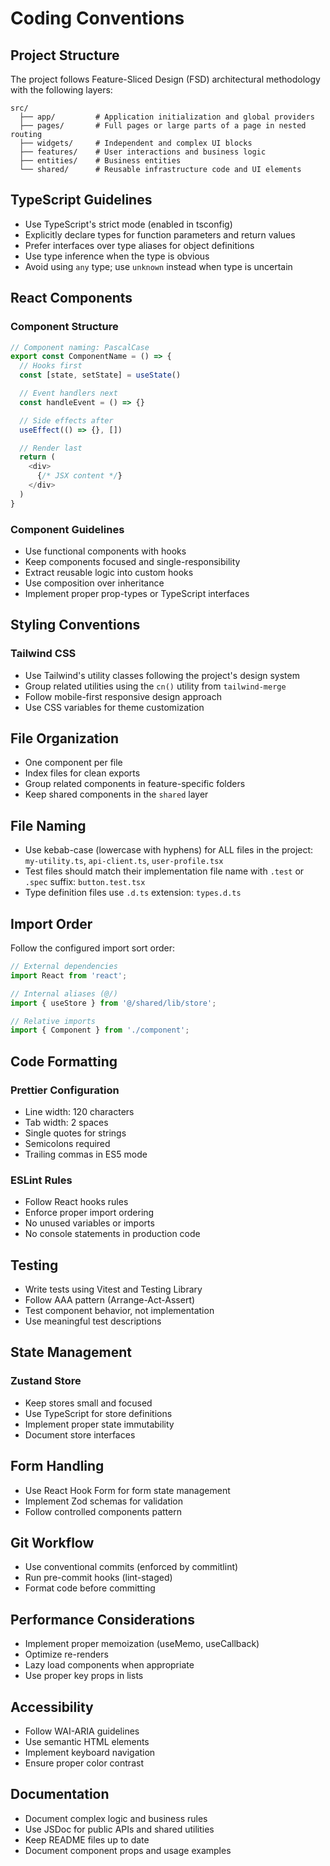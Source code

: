 # Coding Conventions

## Project Structure

The project follows Feature-Sliced Design (FSD) architectural methodology with the following layers:

```
src/
  ├── app/         # Application initialization and global providers
  ├── pages/       # Full pages or large parts of a page in nested routing
  ├── widgets/     # Independent and complex UI blocks
  ├── features/    # User interactions and business logic
  ├── entities/    # Business entities
  └── shared/      # Reusable infrastructure code and UI elements
```

## TypeScript Guidelines

- Use TypeScript's strict mode (enabled in tsconfig)
- Explicitly declare types for function parameters and return values
- Prefer interfaces over type aliases for object definitions
- Use type inference when the type is obvious
- Avoid using `any` type; use `unknown` instead when type is uncertain

## React Components

### Component Structure

```typescript
// Component naming: PascalCase
export const ComponentName = () => {
  // Hooks first
  const [state, setState] = useState()

  // Event handlers next
  const handleEvent = () => {}

  // Side effects after
  useEffect(() => {}, [])

  // Render last
  return (
    <div>
      {/* JSX content */}
    </div>
  )
}
```

### Component Guidelines

- Use functional components with hooks
- Keep components focused and single-responsibility
- Extract reusable logic into custom hooks
- Use composition over inheritance
- Implement proper prop-types or TypeScript interfaces

## Styling Conventions

### Tailwind CSS

- Use Tailwind's utility classes following the project's design system
- Group related utilities using the `cn()` utility from `tailwind-merge`
- Follow mobile-first responsive design approach
- Use CSS variables for theme customization

## File Organization

- One component per file
- Index files for clean exports
- Group related components in feature-specific folders
- Keep shared components in the `shared` layer

## File Naming

- Use kebab-case (lowercase with hyphens) for ALL files in the project: `my-utility.ts`, `api-client.ts`, `user-profile.tsx`
- Test files should match their implementation file name with `.test` or `.spec` suffix: `button.test.tsx`
- Type definition files use `.d.ts` extension: `types.d.ts`

## Import Order

Follow the configured import sort order:

```typescript
// External dependencies
import React from 'react';

// Internal aliases (@/)
import { useStore } from '@/shared/lib/store';

// Relative imports
import { Component } from './component';
```

## Code Formatting

### Prettier Configuration

- Line width: 120 characters
- Tab width: 2 spaces
- Single quotes for strings
- Semicolons required
- Trailing commas in ES5 mode

### ESLint Rules

- Follow React hooks rules
- Enforce proper import ordering
- No unused variables or imports
- No console statements in production code

## Testing

- Write tests using Vitest and Testing Library
- Follow AAA pattern (Arrange-Act-Assert)
- Test component behavior, not implementation
- Use meaningful test descriptions

## State Management

### Zustand Store

- Keep stores small and focused
- Use TypeScript for store definitions
- Implement proper state immutability
- Document store interfaces

## Form Handling

- Use React Hook Form for form state management
- Implement Zod schemas for validation
- Follow controlled components pattern

## Git Workflow

- Use conventional commits (enforced by commitlint)
- Run pre-commit hooks (lint-staged)
- Format code before committing

## Performance Considerations

- Implement proper memoization (useMemo, useCallback)
- Optimize re-renders
- Lazy load components when appropriate
- Use proper key props in lists

## Accessibility

- Follow WAI-ARIA guidelines
- Use semantic HTML elements
- Implement keyboard navigation
- Ensure proper color contrast

## Documentation

- Document complex logic and business rules
- Use JSDoc for public APIs and shared utilities
- Keep README files up to date
- Document component props and usage examples
